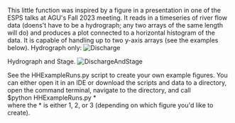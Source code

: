 This little function was inspired by a figure in a presentation in one of the ESPS talks at AGU's Fall 2023 meeting. It reads in a timeseries of river flow data (doens't have to be a hydrograph; any two arrays of the same length will do) and produces a plot connected to a horizontal histogram of the data. It is capable of handling up to two y-axis arrays (see the examples below).
Hydrograph only:
![Discharge](https://github.com/coltenelkin/HistoHydrograph/assets/55114059/9674b9df-24e6-47fd-84ad-592c7b8e5b3b)

Hydrograph and Stage.
![DischargeAndStage](https://github.com/coltenelkin/HistoHydrograph/assets/55114059/b6b88635-9935-4d40-bae7-bb319420fe62)


See the HHExampleRuns.py script to create your own example figures. You can either open it in an IDE or download the scripts and data to a directory, open the command terminal, navigate to the directory, and call 
<br>
$python HHExampleRuns.py * 
<br>
where the * is either 1, 2, or 3 (depending on which figure you'd like to create).

